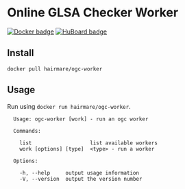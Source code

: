 # Online GLSA Checker Worker

[![Docker badge](http://img.shields.io/badge/Docker-hairmare%2Fogc--worker-008bb8.svg)](https://registry.hub.docker.com/u/hairmare/ogc-worker/) [![HuBoard badge](http://img.shields.io/badge/Hu-Board-7965cc.svg)](https://huboard.com/hairmare/ogc)

## Install

```
docker pull hairmare/ogc-worker
```

## Usage

Run using ``docker run hairmare/ogc-worker``.

```
  Usage: ogc-worker [work] - run an ogc worker

  Commands:

    list                   list available workers
    work [options] [type]  <type> - run a worker

  Options:

    -h, --help     output usage information
    -V, --version  output the version number
```
